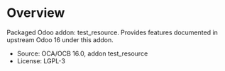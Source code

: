 # Overview

Packaged Odoo addon: test_resource. Provides features documented in upstream Odoo 16 under this addon.

- Source: OCA/OCB 16.0, addon test_resource
- License: LGPL-3
